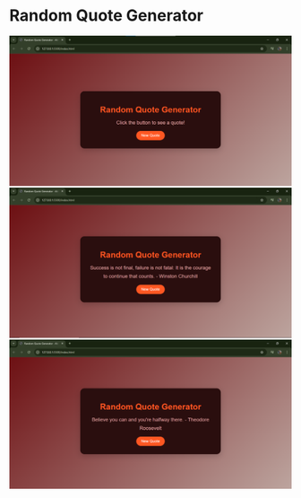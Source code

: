 # Random Quote Generator

![Project Output](./Images/image.png)
![Project Output](./Images/image-1.png)
![Project Output](./Images/image-2.png)
